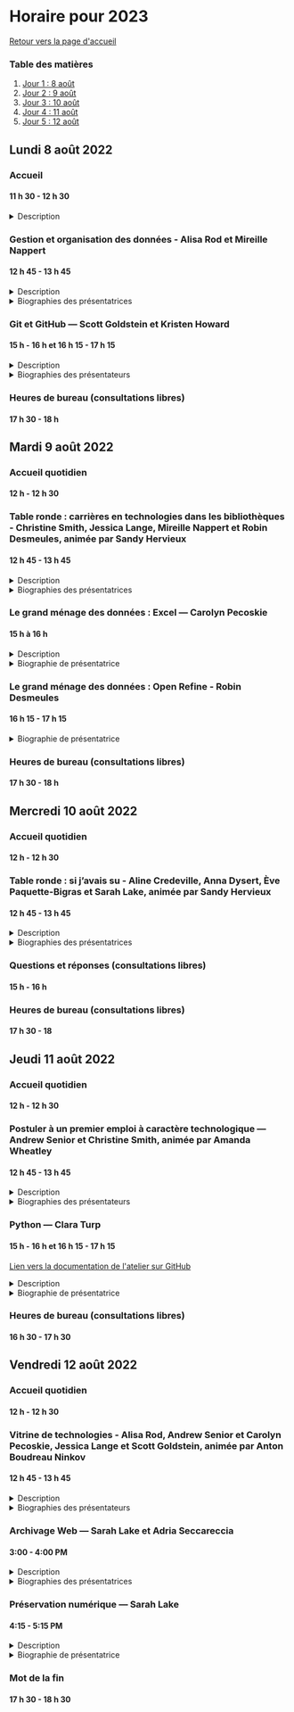 # Horaire pour 2023
[Retour vers la page d'accueil](https://code4libmontreal.github.io/Programme-BiblioTECH/)

### Table des matières
1. [Jour 1 : 8 août](#lundi)
2. [Jour 2 : 9 août](#mardi)
3. [Jour 3 : 10 août](#mercredi)
4. [Jour 4 : 11 août](#jeudi)
5. [Jour 5 : 12 août](#vendredi)


## Lundi 8 août 2022 <a name="lundi"></a>

### Accueil
#### 11 h 30 - 12 h 30 <br>

<details>
  <summary>Description</summary>
Présentations, plan de la semaine, procédures pour les heures de bureau et les contenus asynchrones.
  </details>

### Gestion et organisation des données - Alisa Rod et Mireille Nappert
#### 12 h 45 - 13 h 45 <br>
<details>
  <summary>Description</summary>
Cet atelier présentera les meilleures pratiques pour une gestion efficace des données pendant le processus de recherche. Les participant·e·s découvriront des trucs et astuces, ainsi que des exemples, pour mieux organiser les données dans des fichiers et des dossiers, créer une organisation des dossiers et de la documentation README (parfois, LISEZ-MOI) pour une cartographie des arborescences, ainsi que mettre en place une convention de nommage.
      </details>
<details>
  <summary>Biographies des présentatrices</summary>
Alisa Beth Rod, PhD, est experte en gestion des données de recherche à la bibliothèque de l'Université McGill. Elle détient une maîtrise et un doctorat en sciences politiques de la University of California à Santa Barbara, ainsi qu'un baccalauréat en bioéthique de la American Jewish University. Elle est actuallement inscrite au programme de maîtrise en sciences de l'information de McGill. Avant de se joindre à l'équipe de McGill, Alisa a occupé les postes de responsable méthodologique des sondages à Ithaka S+R, puis de directrice associée à la Empirical Reasoning Center au collège Barnard de Columbia University. <br><br>
Mireille Nappert (elle) est archiviste numérique au Service de gestion de l'information institutionnelle et des archives de HEC Montréal depuis 2019. Elle est membre du Groupe de travail sur la GDR du Sous-comité des bibliothèques du Bureau de coopération interuniversitaire; et du Groupe d’experts sur la préservation, du réseau d’experts GDR de l’Alliance de recherche numérique du Canada. Elle est titulaire d'un MLIS de l'Université McGill.
  </details>
      
### Git et GitHub — Scott Goldstein et Kristen Howard
#### 15 h - 16 h et 16 h 15 - 17 h 15 <br>

<details>
  <summary>Description</summary>
Des premiers pas avec Git/GitHub. Cet atelier ne permettra pas de développer une expertise avec Git/GitHub. En fait, les participant·e·s ne seront probablement pas très à l’aise avec Git. Mais ce n’est pas grave! Nous proposons une introduction, puis, comme en toute chose, la pratique fera le reste. 
    </details>
<details>
  <summary>Biographies des présentateurs</summary>
Scott Goldstein est le coordonnateur des services web et des technologies à la bibliothèque de l'Université McGill.<br><br>
Kristen Howard est la bibliothécaire disciplinaire pour l'histoire, les études classiques, l'information gouvernementale, et les études autochtones. Elle était de la cohorte 2021 du programme Jumpstart de la North Carolina State University, ce qui l'a incitée à s'impliquer dans un programme similaire ici à Montréal. Elle détient une maîtrise en sciences de l'information de l'Université McGill et un doctorat en histoire de l'University of Arizona.
  </details>

### Heures de bureau (consultations libres)
#### 17 h 30 - 18 h

## Mardi 9 août 2022 <a name="mardi"></a>

### Accueil quotidien
#### 12 h - 12 h 30 <br>

### Table ronde : carrières en technologies dans les bibliothèques - Christine Smith, Jessica Lange, Mireille Nappert et Robin Desmeules, animée par Sandy Hervieux
#### 12 h 45 - 13 h 45 
<details>
  <summary>Description</summary>
Les conférencier·ère·s parleront de leur parcours, de la MSI/MIS à leur emploi actuel. Elles et ils présenteront les compétences technologiques clés dans leur emploi, et ce qu’ils et elles auraient fait différemment s’ils et elles avaient su ce que seraient leurs rôles. 
  </details>
<details>
  <summary>Biographies des présentatrices</summary>
Christine F. Smith, MBSI, est chef des acquisitions et des publications en série à l'Université Concordia. Elle possède une vaste expérience dans le domaine des bibliothèques et de l'information incluant la participation aux nombreux comités et groupes de travail ainsi que le service aux conseils d'administration de plusieurs associations provinciales, nationales et internationales.<br><br>
Jessica Lange est la bibliothécaire en communication savante à McGill. Elle offre donc à la communauté des services dans les domaines de l'accès libre, l'édition, les droits d'auteur, et les ressources éducatives libres (REL). Elle est également gestionnaire du dépôt institutionnel de McGill, ainsi que de son programme de publications savantes. Ses recherches portent notamment sur les publications savantes et l'accès libre.<br><br>
Mireille Nappert (elle) est archiviste numérique au Service de gestion de l'information institutionnelle et des archives de HEC Montréal depuis 2019. Elle est membre du Groupe de travail sur la GDR du Sous-comité des bibliothèques du Bureau de coopération interuniversitaire; et du Groupe d’experts sur la préservation, du réseau d’experts GDR de l’Alliance de recherche numérique du Canada. Elle est titulaire d'un MLIS de l'Université McGill.<br><br>
Robin Desmeules est bibliothécaire en catalogage à l'Université McGill depuis 2015. Son expertise se situe au niveau des documents rares et des collections spéciales, ainsi que dans les données liées. Son travail porte sur les approches critiques de l'organisation des connaissances, l'expérimentation et la mise en œuvre de données liées pour des collections spéciales et les systèmes de conventions d'appellations générés par la communauté.
  </details>
  
### Le grand ménage des données : Excel — Carolyn Pecoskie
#### 15 h à 16 h 
<details>
  <summary>Description</summary>
L’objectif de l’atelier d’aujourd’hui est de vous présenter des trucs, astuces et outils utiles dans Excel, pour commencer à guider votre travail avec Excel en tant que professionnel de l’information. Cette session ne sera en aucun cas exhaustive, en terms de couverture de tout ce dont vous pourriez avoir besoin dans Excel, mais nous espérons qu’à la fin de la session, vous pourrez :
<ul><li>Être conscient d’une gamme d’outils et de fonctions qui (d’après l’expérience de la présentatrice) sont très utiles pour le travail de la bibliothèque</li>
<li>Soyez au courant de quelques trucs et astuces utiles pour gagner du temps et tirer le meilleur parti de ce qu’Excel peut faire pour vous</li>
<li>Soyez plus confiant dans votre capacité à naviguer dans Excel et à consulter Google, le site d’aide de Microsoft Excel et d’autres sources chaque fois que vous avez besoin de trouver un nouvel outil ou une nouvelle fonction ou de résoudre une erreur</li></ul>
  </details>
<details>
  <summary>Biographie de présentatrice</summary>
Carolyn Pecoskie travaille comme bibliothécaire des métadonnées et des ressources électroniques à l'Université McGill depuis fevrier 2020. Avant de se joindre à McGill, Carolyn a travaillé comme bibliothécaire médicale au système hopitalier Trillium Health Partners à Mississauga, en Ontario. Elle est diplômée du programme « Master of Information » de l'Université de Toronto. Carolyn aime chercher de nouvelles façons créatives d'appliquer la technologie pour maintenir les collections des ressources électronqiues de McGill et travailler sur des projets de nettoyage et de migration des métadonnées. Ses intérêts professionnels incluent l'automatisation et les solutions programmatiques pour la gestion des ressources électroniques ; explorer les impacts environnementaux des bibliothèques et des collections ; et des opportunités de mentorat pour la bibliothéconomie. 
  </details>

### Le grand ménage des données : Open Refine - Robin Desmeules
#### 16 h 15 - 17 h 15 
<details>
  <summary>Biographie de présentatrice</summary>
Robin Desmeules est bibliothécaire en catalogage à l'Université McGill depuis 2015. Son expertise se situe au niveau des documents rares et des collections spéciales, ainsi que dans les données liées. Son travail porte sur les approches critiques de l'organisation des connaissances, l'expérimentation et la mise en œuvre de données liées pour des collections spéciales et les systèmes de conventions d'appellations générés par la communauté.
  </details>

### Heures de bureau (consultations libres)
#### 17 h 30 - 18 h

## Mercredi 10 août 2022 <a name="mercredi"></a>

### Accueil quotidien
#### 12 h - 12 h 30 <br>

### Table ronde : si j’avais su - Aline Credeville, Anna Dysert, Ève Paquette-Bigras et Sarah Lake, animée par Sandy Hervieux
#### 12 h 45 - 13 h 45 

<details>
  <summary>Description</summary>
Les conférencier·ère·s échangeront sur ce qu’ils et elles auraient aimé savoir avant de se lancer dans leurs rôles actuels. Chaque personne présentera une situation dans laquelle elle s’est sentie démunie et comment elle a réussi à régler les choses — ou en tout cas, à tirer partie de cette expérience.
  </details>
<details>
  <summary>Biographies des présentatrices</summary>
Aline Crédeville, Bibliothécaire système à l’UQTR. Je travaille aussi à titre de bibliothécaire système en soutien aux 9 UQ. Ces 3 dernières années j’ai travaillé localement et pour le BCI pour tester et paramétrer la circulation entre les instances WMS des BUQ. Et plein d’affaires connexes.<br><br>
Anna Dysert est bibliothécaire associée à la bibliothèque de l'Université 
McGill, où elle se spécialise dans les métadonnées et le catalogage des 
collections spéciales et des archives. Elle est titulaire d'une maîtrise du Centre d'études médiévales et du Book History & Print Culture Program de l'Université de Toronto, ainsi que d'un MLIS en études archivistiques de l'Ecole des études de l'information à McGill.<br><br>
Ève Paquette-Bigras est bibliothécaire en gestion des données de recherche aux bibliothèques de l’Université de Montréal depuis 2018. Elle a précédemment occupé un poste de bibliothécaire-conseil pour la Faculté de sciences et génie à la Bibliothèque de l’Université Laval. Elle est impliquée dans le Réseau Portage, maintenant intégré à l’Alliance de recherche numérique du Canada, depuis plusieurs années. Détentrice d’un baccalauréat en informatique et génie logiciel (UQAM, 2007) et d’une maitrise en sciences de l’information (Université de Montréal, 2013), elle est maintenant candidate au doctorat en sciences de l’information à l’Université de Montréal. Elle est à ce titre membre étudiante du Centre interuniversitaire de recherche sur la science et la technologie.<br><br>
Sarah Lake est la bibliothécaire responsable de la préservation numérique à l'Université Concordia, où elle supervise l'infrastructure et les projets de préservation numérique. Elle offre régulièrement des ateliers sur l'archivage web et s'est récemment jointe au Comité de coordination de la Coalition canadienne de l’archivage Web. Elle est détentrice d'une maîtrise en sciences de l'information (MIS) de McGill et d'un baccalauréat en arts de l'Université Concordia. 
  </details>

### Questions et réponses (consultations libres)
#### 15 h - 16 h 

### Heures de bureau (consultations libres)
#### 17 h 30 - 18

## Jeudi 11 août 2022 <a name="jeudi"></a>

### Accueil quotidien
#### 12 h - 12 h 30 <br>

### Postuler à un premier emploi à caractère technologique — Andrew Senior et Christine Smith, animée par Amanda Wheatley 
#### 12 h 45 - 13 h 45 

<details>
  <summary>Description</summary>
Une discussion ouverte et sans détour sur ce que les conférencier·ère·s recherchent quand ils et elles affichent un poste. Cette présentation portera notamment sur les meilleures pratiques dans la rédaction d’un CV et d’une lettre de couverture, pour les entrevues, le réseautage, et la recherche d’affichages. 
  </details>
<details>
  <summary>Biographies des présentateurs</summary>
Andrew Senior est bibliothécaire agrégé et coordonnateur des ressources numériques et des périodiques au service des collections de la bibliothèque de l'Université McGill. Avant 2013, il occupait un poste de catalogueur à la Marvin Duchow Music Library. Ses recherches portent sur les données liées et sur la modélisation des ressources continues, l'utilisation des collections numériques, les technologies mobiles, et les flux de ressources numériques. Il est membre du sous-comité des droits aux bases de connaissances du RCDR, ainsi que du comité permanent KBART de NISO.<br><br>
Christine F. Smith, MBSI, est chef des acquisitions et des publications en série à l'Université Concordia. Elle possède une vaste expérience dans le domaine des bibliothèques et de l'information incluant la participation aux nombreux comités et groupes de travail ainsi que le service aux conseils d'administration de plusieurs associations provinciales, nationales et internationales.
  </details>
  
### Python — Clara Turp
#### 15 h - 16 h et 16 h 15 - 17 h 15 
[Lien vers la documentation de l'atelier sur GitHub](https://github.com/Code4LibMontreal/IntroductionPython)

<details>
  <summary>Description</summary>
Une introduction à Python. Vous créerez du code en utilisant une méthode pratique de codage assisté. Cet atelier utilisera des contenus élaborés par Carpentries et vise à donner aux participant·e·s les connaissances essentielles au développement de projets.
  </details>
<details>
  <summary>Biographie de présentatrice</summary>
Clara Turp est la bibliothécaire des systèmes de découvertes de la Bibliothèque de l'Université McGill. Elle a commencé à McGill en 2018 en tant que bibliothécaire analyste des métadonnées. Elle est devenue bibliothécaire des systèmes de découvertes vers la fin 2018. Elle gère le catalogue et son intégration avec les systèmes périphériques. Elle a fondé un chapitre montréalais du groupe Code4Lib, elle fait partie du réseau d'experts GDR de l'Alliance de recherche numérique du Canada, et prend part de Groupe de travail au sein du Bureau de coopération interuniversitaire. Ses intérêts pour la recherche incluent comment les changements de systèmes impactent les usagers et les implications éthiques de l'utilisation de l'intelligence artificielle dans les systèmes de découvertes. 
  </details>

### Heures de bureau (consultations libres)
#### 16 h 30 - 17 h 30 

## Vendredi 12 août 2022 <a name="vendredi"></a>

### Accueil quotidien
#### 12 h - 12 h 30 <br>

### Vitrine de technologies - Alisa Rod, Andrew Senior et Carolyn Pecoskie, Jessica Lange et Scott Goldstein, animée par Anton Boudreau Ninkov
#### 12 h 45 - 13 h 45 

<details>
  <summary>Description</summary>
Des présentations dynamiques lors desquelles les conférencier·ère·s feront des démonstrations des technologiques les plus utiles à leurs tâches ou de technologies maison dont elles et ils se servent dans le cadre de leurs emplois. Les technologies comprennent Borealis Dataverse, EZproxy, Samvera et SpringShare LibApps.
  </details>
<details>
  <summary>Biographies des présentateurs</summary>
Alisa Beth Rod, PhD, est experte en gestion des données de recherche à la bibliothèque de l'Université McGill. Elle détient une maîtrise et un doctorat en sciences politiques de la University of California à Santa Barbara, ainsi qu'un baccalauréat en bioéthique de la American Jewish University. Elle est actuallement inscrite au programme de maîtrise en sciences de l'information de McGill. Avant de se joindre à l'équipe de McGill, Alisa a occupé les postes de responsable méthodologique des sondages à Ithaka S+R, puis de directrice associée à la Empirical Reasoning Center au collège Barnard de Columbia University. <br><br>
Andrew Senior est bibliothécaire agrégé et coordonnateur des ressources numériques et des périodiques au service des collections de la bibliothèque de l'Université McGill. Avant 2013, il occupait un poste de catalogueur à la Marvin Duchow Music Library. Ses recherches portent sur les données liées et sur la modélisation des ressources continues, l'utilisation des collections numériques, les technologies mobiles, et les flux de ressources numériques. Il est membre du sous-comité des droits aux bases de connaissances du RCDR, ainsi que du comité permanent KBART de NISO.<br><br>
Carolyn Pecoskie travaille comme bibliothécaire des métadonnées et des ressources électroniques à l'Université McGill depuis fevrier 2020. Avant de se joindre à McGill, Carolyn a travaillé comme bibliothécaire médicale au système hopitalier Trillium Health Partners à Mississauga, en Ontario. Elle est diplômée du programme « Master of Information » de l'Université de Toronto. Carolyn aime chercher de nouvelles façons créatives d'appliquer la technologie pour maintenir les collections des ressources électronqiues de McGill et travailler sur des projets de nettoyage et de migration des métadonnées. Ses intérêts professionnels incluent l'automatisation et les solutions programmatiques pour la gestion des ressources électroniques ; explorer les impacts environnementaux des bibliothèques et des collections ; et des opportunités de mentorat pour la bibliothéconomie.<br><br>
Jessica Lange est la bibliothécaire en communication savante à McGill. Elle offre donc à la communauté des services dans les domaines de l'accès libre, l'édition, les droits d'auteur, et les ressources éducatives libres (REL). Elle est également gestionnaire du dépôt institutionnel de McGill, ainsi que de son programme de publications savantes. Ses recherches portent notamment sur les publications savantes et l'accès libre.<br><br> 
Scott Goldstein est le coordonnateur des services web et des technologies à la bibliothèque de l'Université McGill.
  </details>

### Archivage Web — Sarah Lake et Adria Seccareccia
#### 3:00 - 4:00 PM

<details>
  <summary>Description</summary>
Cet atelier présentera les fondements de l’archivage Web en comparant deux outils fréquemment utilisés par les archivistes, <a href="https://archive-it.org/">Archive-It</a> et <a href="https://conifer.rhizome.org/">Conifer</a>. L’atelier couvrira les bases terminologiques et conceptuelles de l’archivage Web, ainsi que les atouts et rouages de chacun des outils. En plus, les conférencières parleront des défis qu’elles ont surmontés dans la création de collections Web. 
  </details>
<details>
  <summary>Biographies des présentatrices</summary>
Sarah Lake est la bibliothécaire responsable de la préservation numérique à l'Université Concordia, où elle supervise l'infrastructure et les projets de préservation numérique. Elle offre régulièrement des ateliers sur l'archivage web et s'est récemment jointe au Comité de coordination de la Coalition canadienne de l’archivage Web. Elle est détentrice d'une maîtrise en sciences de l'information (MIS) de McGill et d'un baccalauréat en arts de l'Université Concordia. <br><br>
Adria Seccareccia est archiviste à l'Université McGill, dans la section des livres rares et des collections spéciales. Elle a occupé le poste d'archiviste au Centre Canadien d'Architecture, et a été archiviste au Ohio History Center à Columbus, ainsi que pour les Religieuses du Sacré-Coeur de Jésus (chapitre province canadienne). Son poste actuel l'appelle notamment à offrir des services de référence et des formations et à effectuer le traitement des documents d'archives.
  </details>

### Préservation numérique — Sarah Lake
#### 4:15 - 5:15 PM

<details>
  <summary>Description</summary>
Cet atelier présentera les concepts clés de la préservation numérique et une démonstration d’initiatives de préservation effectuées grâce à des projets de code source ouvert comme Archivematica.
  </details>
<details>
  <summary>Biographie de présentatrice</summary>
Sarah Lake est la bibliothécaire responsable de la préservation numérique à l'Université Concordia, où elle supervise l'infrastructure et les projets de préservation numérique. Elle offre régulièrement des ateliers sur l'archivage web et s'est récemment jointe au Comité de coordination de la Coalition canadienne de l’archivage Web. Elle est détentrice d'une maîtrise en sciences de l'information (MIS) de McGill et d'un baccalauréat en arts de l'Université Concordia. 
  </details>


### Mot de la fin
#### 17 h 30 - 18 h 30
